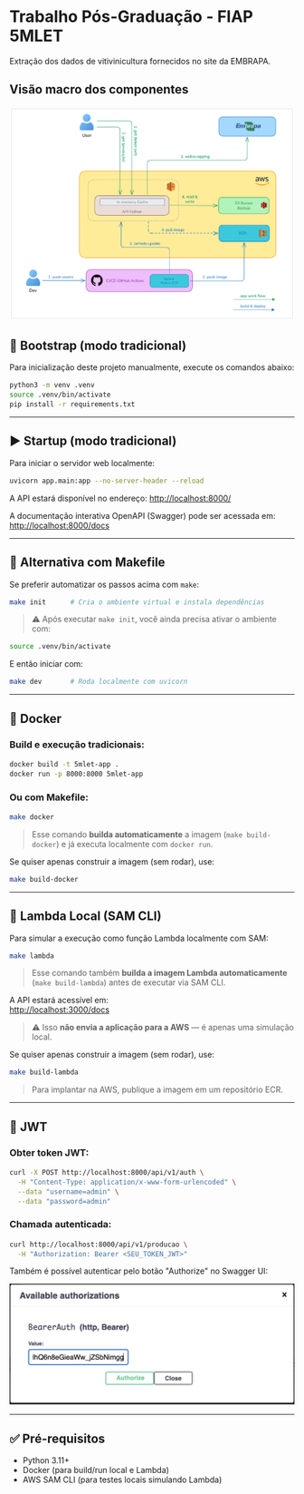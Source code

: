 # Trabalho Pós-Graduação - FIAP 5MLET

Extração dos dados de vitivinicultura fornecidos no site da EMBRAPA.

## Visão macro dos componentes

![Visão Macro](assets/images/overview.png)

## 🔧 Bootstrap (modo tradicional)

Para inicialização deste projeto manualmente, execute os comandos abaixo:

```bash
python3 -m venv .venv
source .venv/bin/activate
pip install -r requirements.txt
```

---

## ▶️ Startup (modo tradicional)

Para iniciar o servidor web localmente:

```bash
uvicorn app.main:app --no-server-header --reload
```

A API estará disponível no endereço: [http://localhost:8000/](http://localhost:8000/)

A documentação interativa OpenAPI (Swagger) pode ser acessada em:  
[http://localhost:8000/docs](http://localhost:8000/docs)

---

## 🐍 Alternativa com Makefile

Se preferir automatizar os passos acima com `make`:

```bash
make init      # Cria o ambiente virtual e instala dependências
```

> ⚠️ Após executar `make init`, você ainda precisa ativar o ambiente com:

```bash
source .venv/bin/activate
```

E então iniciar com:

```bash
make dev       # Roda localmente com uvicorn
```

---

## 🐳 Docker

### Build e execução tradicionais:

```bash
docker build -t 5mlet-app .
docker run -p 8000:8000 5mlet-app
```

### Ou com Makefile:

```bash
make docker
```

> Esse comando **builda automaticamente** a imagem (`make build-docker`) e já executa localmente com `docker run`.

Se quiser apenas construir a imagem (sem rodar), use:

```bash
make build-docker
```

---

## 🧪 Lambda Local (SAM CLI)

Para simular a execução como função Lambda localmente com SAM:

```bash
make lambda
```

> Esse comando também **builda a imagem Lambda automaticamente** (`make build-lambda`) antes de executar via SAM CLI.

A API estará acessível em:  
[http://localhost:3000/docs](http://localhost:3000/docs)

> ⚠️ Isso **não envia a aplicação para a AWS** — é apenas uma simulação local.

Se quiser apenas construir a imagem (sem rodar), use:

```bash
make build-lambda
```

> Para implantar na AWS, publique a imagem em um repositório ECR.

---

## 🔐 JWT

### Obter token JWT:

```bash
curl -X POST http://localhost:8000/api/v1/auth \
  -H "Content-Type: application/x-www-form-urlencoded" \
  --data "username=admin" \
  --data "password=admin"
```

### Chamada autenticada:

```bash
curl http://localhost:8000/api/v1/producao \
  -H "Authorization: Bearer <SEU_TOKEN_JWT>"
```

Também é possível autenticar pelo botão "Authorize" no Swagger UI:

![Swagger Authorize](assets/images/authorize.png)

---

## ✅ Pré-requisitos

- Python 3.11+
- Docker (para build/run local e Lambda)
- AWS SAM CLI (para testes locais simulando Lambda)
